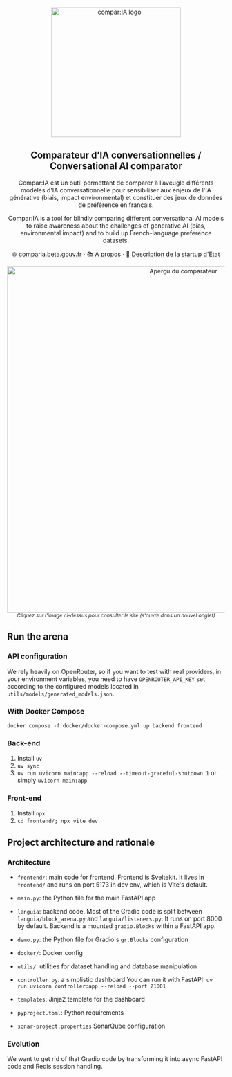 <br>
<p align="center">
  <a href="https://comparia.beta.gouv.fr/">
  <img src="https://github.com/user-attachments/assets/bd071ffd-1253-486d-ad18-9f5b371788b0" width=300px alt="compar:IA logo" />  </a>
</p>


<h2 align="center" >Comparateur d’IA conversationnelles / Conversational AI comparator</h3>
<p align="center">Compar:IA est un outil permettant de comparer à l’aveugle différents modèles d'IA conversationnelle pour sensibiliser aux enjeux de l'IA générative (biais, impact environmental) et constituer des jeux de données de préférence en français.</p>
<p align="center">Compar:IA is a tool for blindly comparing different conversational AI models to raise awareness about the challenges of generative AI (bias, environmental impact) and to build up French-language preference datasets.</p>

<p align="center"><a href="https://comparia.beta.gouv.fr/">🌐 comparia.beta.gouv.fr</a> · <a href="https://comparia.beta.gouv.fr/a-propos">📚 À propos</a> · <a href="https://beta.gouv.fr/startups/languia.html">🚀 Description de la startup d'Etat</a><p>
<div align="center">
  <a href="https://comparia.beta.gouv.fr/" 
     aria-label="Cliquez pour se rendre sur la plateforme hébergée"
     title="Capture d'écran du comparateur">
    <img 
      src="https://github.com/user-attachments/assets/6c8257fc-a2e5-4ee1-8052-dbf14a0419ea" 
      alt="Aperçu du comparateur" 
      width="800"
    />
  </a>
</div>
<div align="center">
  <sub>
    <i>Cliquez sur l'image ci-dessus pour consulter le site (s'ouvre dans un nouvel onglet)</i>
  </sub>
</div>


## Run the arena

### API configuration

We rely heavily on OpenRouter, so if you want to test with real providers, in your environment variables, you need to have `OPENROUTER_API_KEY` set according to the configured models located in `utils/models/generated_models.json`. 

### With Docker Compose

`docker compose -f docker/docker-compose.yml up backend frontend`

### Back-end
1. Install `uv`
2. `uv sync`
3. `uv run uvicorn main:app --reload --timeout-graceful-shutdown 1` or simply `uvicorn main:app`

### Front-end
1. Install `npx`
2. `cd frontend/; npx vite dev`

## Project architecture and rationale
### Architecture

- `frontend/`: main code for frontend.
Frontend is Sveltekit. It lives in `frontend/` and runs on port 5173 in dev env, which is Vite's default.

- `main.py`: the Python file for the main FastAPI app
- `languia`: backend code.
Most of the Gradio code is split between `languia/block_arena.py` and `languia/listeners.py`. It runs on port 8000 by default. Backend is a mounted `gradio.Blocks` within a FastAPI app.
- `demo.py`: the Python file for Gradio's `gr.Blocks` configuration

- `docker/`: Docker config
- `utils/`: utilities for dataset handling and database manipulation

- `controller.py`: a simplistic dashboard
You can run it with FastAPI: `uv run uvicorn controller:app --reload --port 21001`
- `templates`: Jinja2 template for the dashboard

- `pyproject.toml`: Python requirements
- `sonar-project.properties` SonarQube configuration

### Evolution
We want to get rid of that Gradio code by transforming it into async FastAPI code and Redis session handling.
